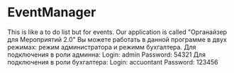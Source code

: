 # EventManager
This is like a to do list but for events. Our application is called "Органайзер для Мероприятий 2.0"
Вы можете работать в данной программе в двух режимах: режим администратора и режимм бухгалтера.
Для подключения в роли админна:
Login: admin
Password: 54321
Для подключения в роли бухгалтера:
Login: accuontant
Password: 123456
